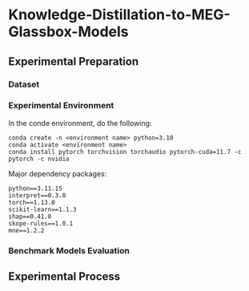 # Knowledge-Distillation-to-MEG-Glassbox-Models

## Experimental Preparation

### Dataset

### Experimental Environment

In the conde environment, do the following:

```
conda create -n <environment name> python=3.10
conda activate <environment name>
conda install pytorch torchvision torchaudio pytorch-cuda=11.7 -c pytorch -c nvidia
```

Major dependency packages:

```
python==3.11.15
interpret==0.3.0
torch==1.13.0
scikit-learn==1.1.3
shap==0.41.0
skope-rules==1.0.1
mne==1.2.2
```

### Benchmark Models Evaluation

## Experimental Process

